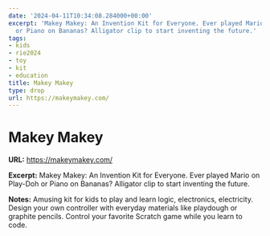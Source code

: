```yaml
---
date: '2024-04-11T10:34:08.284000+00:00'
excerpt: 'Makey Makey: An Invention Kit for Everyone. Ever played Mario on Play-Doh
  or Piano on Bananas? Alligator clip to start inventing the future.'
tags:
- kids
- rie2024
- toy
- kit
- education
title: Makey Makey
type: drop
url: https://makeymakey.com/
---
```


# Makey Makey

**URL:** https://makeymakey.com/

**Excerpt:** Makey Makey: An Invention Kit for Everyone. Ever played Mario on Play-Doh or Piano on Bananas? Alligator clip to start inventing the future.

**Notes:**
Amusing kit for kids to play and learn logic, electronics, electricity. Design your own controller with everyday materials like playdough or graphite pencils.
Control your favorite Scratch game while you learn to code.

